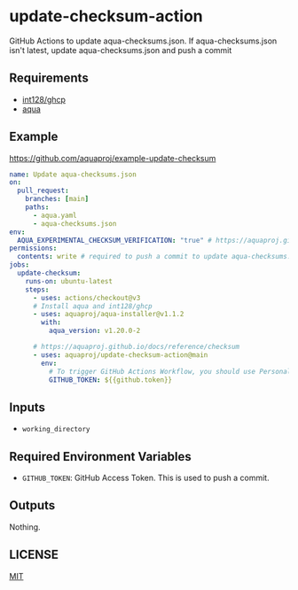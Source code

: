 # update-checksum-action

GitHub Actions to update aqua-checksums.json. If aqua-checksums.json isn't latest, update aqua-checksums.json and push a commit

## Requirements

- [int128/ghcp](https://github.com/int128/ghcp)
- [aqua](https://aquaproj.github.io/)

## Example

https://github.com/aquaproj/example-update-checksum

```yaml
name: Update aqua-checksums.json
on:
  pull_request:
    branches: [main]
    paths:
      - aqua.yaml
      - aqua-checksums.json
env:
  AQUA_EXPERIMENTAL_CHECKSUM_VERIFICATION: "true" # https://aquaproj.github.io/docs/reference/checksum
permissions:
  contents: write # required to push a commit to update aqua-checksums.json
jobs:
  update-checksum:
    runs-on: ubuntu-latest
    steps:
      - uses: actions/checkout@v3
      # Install aqua and int128/ghcp
      - uses: aquaproj/aqua-installer@v1.1.2
        with:
          aqua_version: v1.20.0-2

      # https://aquaproj.github.io/docs/reference/checksum
      - uses: aquaproj/update-checksum-action@main
        env:
          # To trigger GitHub Actions Workflow, you should use Personal Access Token or GitHub App token.
          GITHUB_TOKEN: ${{github.token}}
```

## Inputs

- `working_directory`

## Required Environment Variables

- `GITHUB_TOKEN`: GitHub Access Token. This is used to push a commit.

## Outputs

Nothing.

## LICENSE

[MIT](LICENSE)
